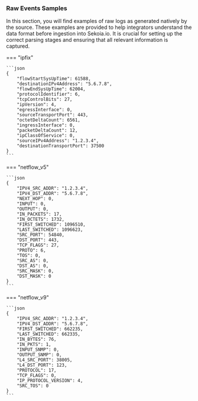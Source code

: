 
### Raw Events Samples

In this section, you will find examples of raw logs as generated natively by the source. These examples are provided to help integrators understand the data format before ingestion into Sekoia.io. It is crucial for setting up the correct parsing stages and ensuring that all relevant information is captured.


=== "ipfix"


    ```json
	{
        "flowStartSysUpTime": 61588,
        "destinationIPv4Address": "5.6.7.8",
        "flowEndSysUpTime": 62004,
        "protocolIdentifier": 6,
        "tcpControlBits": 27,
        "ipVersion": 4,
        "egressInterface": 0,
        "sourceTransportPort": 443,
        "octetDeltaCount": 6561,
        "ingressInterface": 0,
        "packetDeltaCount": 12,
        "ipClassOfService": 0,
        "sourceIPv4Address": "1.2.3.4",
        "destinationTransportPort": 37500
    }
    ```



=== "netflow_v5"


    ```json
	{
        "IPV4_SRC_ADDR": "1.2.3.4",
        "IPV4_DST_ADDR": "5.6.7.8",
        "NEXT_HOP": 0,
        "INPUT": 0,
        "OUTPUT": 0,
        "IN_PACKETS": 17,
        "IN_OCTETS": 1732,
        "FIRST_SWITCHED": 1096510,
        "LAST_SWITCHED": 1096623,
        "SRC_PORT": 54840,
        "DST_PORT": 443,
        "TCP_FLAGS": 27,
        "PROTO": 6,
        "TOS": 0,
        "SRC_AS": 0,
        "DST_AS": 0,
        "SRC_MASK": 0,
        "DST_MASK": 0
    }
    ```



=== "netflow_v9"


    ```json
	{
        "IPV4_SRC_ADDR": "1.2.3.4",
        "IPV4_DST_ADDR": "5.6.7.8",
        "FIRST_SWITCHED": 662235,
        "LAST_SWITCHED": 662335,
        "IN_BYTES": 76,
        "IN_PKTS": 1,
        "INPUT_SNMP": 0,
        "OUTPUT_SNMP": 0,
        "L4_SRC_PORT": 38005,
        "L4_DST_PORT": 123,
        "PROTOCOL": 17,
        "TCP_FLAGS": 0,
        "IP_PROTOCOL_VERSION": 4,
        "SRC_TOS": 0
    }
    ```



